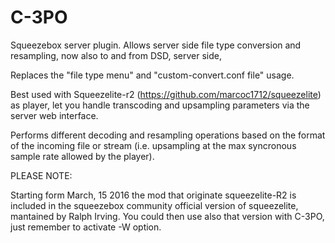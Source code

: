# C-3PO

Squeezebox server plugin. Allows server side file type conversion and resampling, now  also to and from DSD,  server side,

Replaces the "file type menu"  and "custom-convert.conf file" usage.

Best used with Squeezelite-r2 (https://github.com/marcoc1712/squeezelite) as player, let you handle transcoding and upsampling parameters via the server web interface.

Performs different decoding and resampling operations based on the format of the incoming file or stream (i.e. upsampling at the max syncronous sample rate allowed by the player).

PLEASE NOTE:

Starting form March, 15 2016 the mod that originate squeezelite-R2 is included in the squeezebox community official version of squeezelite, mantained by Ralph Irving. You could then use also that version with C-3PO, just remember to activate -W option.